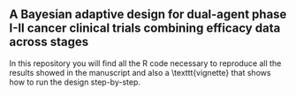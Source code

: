 ## A Bayesian adaptive design for dual-agent phase I-II cancer clinical trials combining efficacy data across stages

In this repository you will find all the R code necessary to reproduce all the results showed in the manuscript and also a \texttt{vignette} that shows how to run the design step-by-step.
